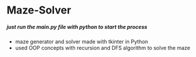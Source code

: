 # Maze-Solver

##### just run the main.py file with python to start the process

- maze generator and solver made with tkinter in Python
- used OOP concepts with recursion and DFS algorithm to solve the maze
